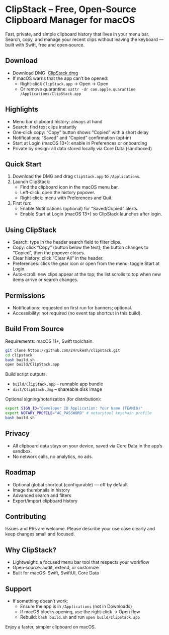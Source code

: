 # ClipStack – Free, Open‑Source Clipboard Manager for macOS

Fast, private, and simple clipboard history that lives in your menu bar. Search, copy, and manage your recent clips without leaving the keyboard — built with Swift, free and open‑source.

## Download

- Download DMG: [ClipStack.dmg](https://github.com/24rukesh/clipstack/blob/main/dist/ClipStack.dmg)
- If macOS warns that the app can’t be opened:
  - Right‑click `ClipStack.app` → Open → Open
  - Or remove quarantine: `xattr -dr com.apple.quarantine /Applications/ClipStack.app`

## Highlights

- Menu bar clipboard history: always at hand
- Search: find text clips instantly
- One‑click copy: “Copy” button shows “Copied” with a short delay
- Notifications: “Saved” and “Copied” confirmation (opt‑in)
- Start at Login (macOS 13+): enable in Preferences or onboarding
- Private by design: all data stored locally via Core Data (sandboxed)

## Quick Start

1. Download the DMG and drag `ClipStack.app` to `/Applications`.
2. Launch ClipStack:
   - Find the clipboard icon in the macOS menu bar.
   - Left‑click: open the history popover.
   - Right‑click: menu with Preferences and Quit.
3. First run:
   - Enable Notifications (optional) for “Saved/Copied” alerts.
   - Enable Start at Login (macOS 13+) so ClipStack launches after login.

## Using ClipStack

- Search: type in the header search field to filter clips.
- Copy: click “Copy” (button below the text); the button changes to “Copied”, then the popover closes.
- Clear history: click “Clear All” in the header.
- Preferences: click the gear icon or open from the menu; toggle Start at Login.
- Auto‑scroll: new clips appear at the top; the list scrolls to top when new items arrive or search changes.

## Permissions

- Notifications: requested on first run for banners; optional.
- Accessibility: not required (no event tap shortcut in this build).

## Build From Source

Requirements: macOS 11+, Swift toolchain.

```bash
git clone https://github.com/24rukesh/clipstack.git
cd clipstack
bash build.sh
open build/ClipStack.app
```

Build script outputs:
- `build/ClipStack.app` – runnable app bundle
- `dist/ClipStack.dmg` – shareable disk image

Optional signing/notarization (for distribution):

```bash
export SIGN_ID="Developer ID Application: Your Name (TEAMID)"
export NOTARY_PROFILE="AC_PASSWORD" # notarytool keychain profile
bash build.sh
```

## Privacy

- All clipboard data stays on your device, saved via Core Data in the app’s sandbox.
- No network calls, no analytics, no ads.

## Roadmap

- Optional global shortcut (configurable) — off by default
- Image thumbnails in history
- Advanced search and filters
- Export/import clipboard history

## Contributing

Issues and PRs are welcome. Please describe your use case clearly and keep changes small and focused.

## Why ClipStack?

- Lightweight: a focused menu bar tool that respects your workflow
- Open‑source: audit, extend, or customize
- Built for macOS: Swift, SwiftUI, Core Data

## Support

- If something doesn’t work:
  - Ensure the app is in `/Applications` (not in Downloads)
  - If macOS blocks opening, use the right‑click → Open flow
  - Rebuild: `bash build.sh` and run `open build/ClipStack.app`

Enjoy a faster, simpler clipboard on macOS.